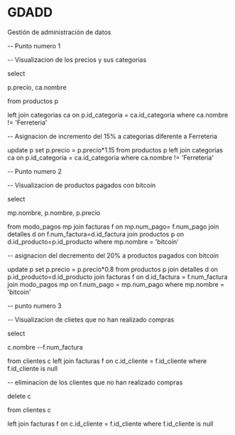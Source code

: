 # GDADD
Gestión de administración de datos

-- Punto numero 1

-- Visualizacion de los precios y sus categorias 

select 

   p.precio,
   ca.nombre

from productos p

left join categorias ca on p.id_categoria = ca.id_categoria
where ca.nombre != 'Ferreteria'

-- Asignacion de incremento del 15% a categorias diferente a Ferreteria

update p 
set p.precio = p.precio*1.15
from productos p
left join categorias ca on p.id_categoria = ca.id_categoria
where ca.nombre != 'Ferreteria'

-- Punto numero 2


-- Visualizacion de productos pagados con bitcoin

select 

  mp.nombre,
  p.nombre,
  p.precio
  

from modo_pagos mp
join facturas f on mp.num_pago= f.num_pago
join detalles d on f.num_factura=d.id_factura
join productos p on d.id_producto=p.id_producto
where mp.nombre = 'bitcoin'

-- asignacion del decremento del 20% a productos pagados con bitcoin 

update p
set p.precio = p.precio*0.8
from productos p
join detalles d on p.id_producto=d.id_producto
join facturas f on d.id_factura = f.num_factura
join modo_pagos mp on f.num_pago = mp.num_pago
where mp.nombre = 'bitcoin'

-- punto numero 3

-- Visualizacion de clietes que no han realizado compras 

select

c.nombre
--f.num_factura

from clientes c
left join facturas f on c.id_cliente = f.id_cliente
where f.id_cliente is null  

-- eliminacion de los clientes que no han realizado compras 

delete c

from clientes c

left join facturas f on c.id_cliente = f.id_cliente
where f.id_cliente is null 




